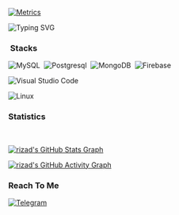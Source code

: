 [![Metrics](https://metrics.lecoq.io/riz4d?template=classic&pagespeed=1&isocalendar=1&gists=1&isocalendar.duration=half-year&pagespeed.url=rizad.ml&pagespeed.detailed=false&pagespeed.screenshot=false&config.timezone=America%2FNew_York)](https://github.com/riz4d)

<img
     src="https://readme-typing-svg.herokuapp.com?lines=Muhammed+rizad"
            alt="Typing SVG"/> 
### &nbsp;Stacks
![MySQL](https://img.shields.io/badge/-MySQL-333333?style=flat&logo=mysql)&nbsp;
![Postgresql](https://img.shields.io/badge/-Postgres-333333?style=flat&logo=postgresql)&nbsp;
![MongoDB](https://img.shields.io/badge/-MongoDB-333333?style=flat&logo=mongodb)&nbsp;
![Firebase](https://img.shields.io/badge/-Firebase-333333?style=flat&logo=firebase)&nbsp;

![Visual Studio Code](https://img.shields.io/badge/-Visual%20Studio%20Code-333333?style=flat&logo=visual-studio-code&logoColor=007ACC)&nbsp;


![Linux](https://img.shields.io/badge/-Linux-333333?style=flat&logo=Kalilinux)&nbsp;

<h3>Statistics</h3>
<br>

[![rizad's GitHub Stats Graph](https://github-readme-streak-stats.herokuapp.com/?user=riz4d)](https://github.com/riz4d)

[![rizad's GitHub Activity Graph](https://activity-graph.herokuapp.com/graph?username=riz4d&theme=react-dark&custom_title=Contribution+Graph)](https://github.com/riz4d)
</div>


<h3>Reach To Me</h3>

[![Telegram](https://img.shields.io/badge/Telegram-grey?style=for-the-badge&logo=telegram)](https://telegram.me/rizad_x96)

